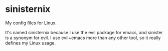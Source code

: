 sinisternix
===========

My config files for Linux.

It's named sinisternix because I use the evil package for emacs, and sinister is a synonym for evil.
I use evil+emacs more than any other tool, so it really defines my Linux usage.

